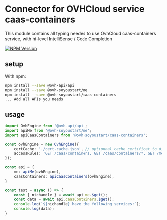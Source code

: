 # Connector for OVHCloud service caas-containers

This module contains all typing needed to use OvhCloud caas-containers service, with hi-level IntelliSense / Code Completion

[![NPM Version](https://img.shields.io/npm/v/@ovh-soyoustart/caas-containers.svg?style=flat)](https://www.npmjs.org/package/@ovh-soyoustart/caas-containers)

## setup

With npm:
````bash
npm install --save @ovh-api/api
npm install --save @ovh-soyoustart/me
npm install --save @ovh-soyoustart/caas-containers
... Add all APIs you needs
````

## usage

````typescript
import OvhEngine from '@ovh-api/api';
import apiMe from '@ovh-soyoustart/me';
import apiCaasContainers from '@ovh-soyoustart/caas-containers';

const ovhEngine = new OvhEngine({ 
    certCache: './cert-cache.json', // optionnal cache certificat to disk
    accessRules: 'GET /caas/containers, GET /caas/containers/*, GET /me', // optionnal limit the requested privileges.
});

const api = {
    me: apiMe(ovhEngine),
    caasContainers: apiCaasContainers(ovhEngine),
}

const test = async () => {
    const { nichandle } = await api.me.$get();
    const data = await api.caasContainers.$get();
    console.log(`${nichandle} have the following services:`);
    console.log(data);
}

````